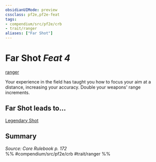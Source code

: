 ```yaml
---
obsidianUIMode: preview
cssclass: pf2e,pf2e-feat
tags:
- compendium/src/pf2e/crb
- trait/ranger
aliases: ["Far Shot"]
---
```

# Far Shot  *Feat 4*  
[ranger](Reference/Rules/Traits/ranger.md "Ranger Class Trait")  


Your experience in the field has taught you how to focus your aim at a distance, increasing your accuracy. Double your weapons' range increments.

## Far Shot leads to...

[Legendary Shot](legendary-shot.md)

## Summary

*Source: Core Rulebook p. 172*  
%% #compendium/src/pf2e/crb #trait/ranger %%